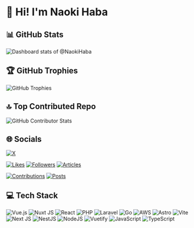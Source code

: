 # 👋 Hi! I'm Naoki Haba

## 📊 GitHub Stats

![Dashboard stats of @NaokiHaba](https://next.ossinsight.io/widgets/official/compose-user-dashboard-stats/thumbnail.png?user_id=59875779&image_size=auto&color_scheme=dark)

## 🏆 GitHub Trophies

![GitHub Trophies](https://github-profile-trophy.vercel.app/?username=NaokiHaba&theme=radical&no-frame=false&no-bg=false&margin-w=4)

## 🔝 Top Contributed Repo

![GitHub Contributor Stats](https://github-contributor-stats.vercel.app/api?username=NaokiHaba&limit=5&theme=radical&combine_all_yearly_contributions=true)

## 🌐 Socials

[![X](https://img.shields.io/badge/X-black.svg?logo=X&logoColor=white)](https://x.com/naoki_haba)

[![Likes](https://badgen.org/img/zenn/naonao70/likes?style=plastic)](https://zenn.dev/naonao70)
[![Followers](https://badgen.org/img/zenn/naonao70/followers?style=plastic)](https://zenn.dev/naonao70)
[![Articles](https://badgen.org/img/zenn/naonao70/articles?style=plastic)](https://zenn.dev/naonao70)

[![Contributions](https://qiita-badge.apiapi.app/s/NaokiHaba/contributions.svg)](http://qiita.com/NaokiHaba)
[![Posts](https://qiita-badge.apiapi.app/s/NaokiHaba/posts.svg)](http://qiita.com/NaokiHaba)

## 💻 Tech Stack

![Vue.js](https://img.shields.io/badge/vue.js-%2335495e.svg?style=for-the-badge&logo=vuedotjs&logoColor=%234FC08D) ![Nuxt JS](https://img.shields.io/badge/Nuxt-002E3B?style=for-the-badge&logo=nuxt.js&logoColor=#00DC82) ![React](https://img.shields.io/badge/react-%2320232a.svg?style=for-the-badge&logo=react&logoColor=%2361DAFB) ![PHP](https://img.shields.io/badge/php-%23777BB4.svg?style=for-the-badge&logo=php&logoColor=white) ![Laravel](https://img.shields.io/badge/laravel-%23FF2D20.svg?style=for-the-badge&logo=laravel&logoColor=white) ![Go](https://img.shields.io/badge/go-%2300ADD8.svg?style=for-the-badge&logo=go&logoColor=white) ![AWS](https://img.shields.io/badge/AWS-%23FF9900.svg?style=for-the-badge&logo=amazon-aws&logoColor=white) ![Astro](https://img.shields.io/badge/astro-%232C2052.svg?style=for-the-badge&logo=astro&logoColor=white) ![Vite](https://img.shields.io/badge/vite-%23646CFF.svg?style=for-the-badge&logo=vite&logoColor=white) ![Next JS](https://img.shields.io/badge/Next-black?style=for-the-badge&logo=next.js&logoColor=white) ![NestJS](https://img.shields.io/badge/nestjs-%23E0234E.svg?style=for-the-badge&logo=nestjs&logoColor=white) ![NodeJS](https://img.shields.io/badge/node.js-6DA55F?style=for-the-badge&logo=node.js&logoColor=white) ![Vuetify](https://img.shields.io/badge/Vuetify-1867C0?style=for-the-badge&logo=vuetify&logoColor=AEDDFF) ![JavaScript](https://img.shields.io/badge/javascript-%23323330.svg?style=for-the-badge&logo=javascript&logoColor=%23F7DF1E) ![TypeScript](https://img.shields.io/badge/typescript-%23007ACC.svg?style=for-the-badge&logo=typescript&logoColor=white)